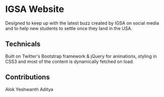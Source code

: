# IGSA Website

Designed to keep up with the latest buzz created by IGSA on social media and to help new students to settle once they land in the USA.

## Technicals

Built on Twitter's Bootstrap framework & jQuery for animations, styling in CSS3 and most of the content is dynamically fetched on load.

## Contributions
Alok
Yeshwanth
Aditya